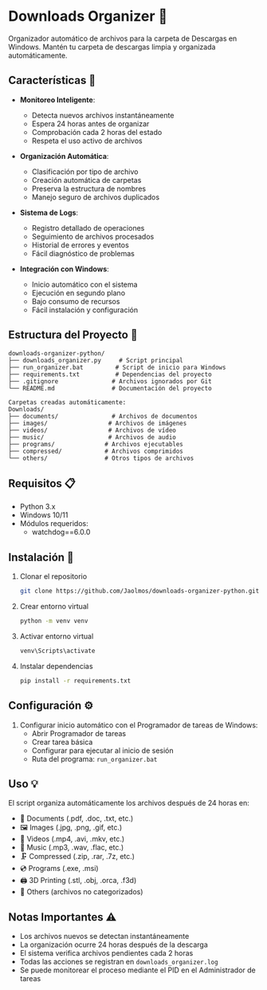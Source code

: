 # Downloads Organizer 📂

Organizador automático de archivos para la carpeta de Descargas en Windows. Mantén tu carpeta de descargas limpia y organizada automáticamente.

## Características 🚀
- **Monitoreo Inteligente**: 
  - Detecta nuevos archivos instantáneamente
  - Espera 24 horas antes de organizar
  - Comprobación cada 2 horas del estado
  - Respeta el uso activo de archivos

- **Organización Automática**:
  - Clasificación por tipo de archivo
  - Creación automática de carpetas
  - Preserva la estructura de nombres
  - Manejo seguro de archivos duplicados

- **Sistema de Logs**:
  - Registro detallado de operaciones
  - Seguimiento de archivos procesados
  - Historial de errores y eventos
  - Fácil diagnóstico de problemas

- **Integración con Windows**:
  - Inicio automático con el sistema
  - Ejecución en segundo plano
  - Bajo consumo de recursos
  - Fácil instalación y configuración

## Estructura del Proyecto 📁
```
downloads-organizer-python/
├── downloads_organizer.py     # Script principal
├── run_organizer.bat         # Script de inicio para Windows
├── requirements.txt          # Dependencias del proyecto
├── .gitignore               # Archivos ignorados por Git
└── README.md                # Documentación del proyecto

Carpetas creadas automáticamente:
Downloads/
├── documents/               # Archivos de documentos
├── images/                 # Archivos de imágenes
├── videos/                 # Archivos de vídeo
├── music/                  # Archivos de audio
├── programs/              # Archivos ejecutables
├── compressed/            # Archivos comprimidos
└── others/                # Otros tipos de archivos
```

## Requisitos 📋
- Python 3.x
- Windows 10/11
- Módulos requeridos:
  - watchdog==6.0.0

## Instalación 🔧
1. Clonar el repositorio
   ```bash
   git clone https://github.com/Jaolmos/downloads-organizer-python.git
   ```

2. Crear entorno virtual
   ```bash
   python -m venv venv
   ```

3. Activar entorno virtual
   ```bash
   venv\Scripts\activate
   ```

4. Instalar dependencias
   ```bash
   pip install -r requirements.txt
   ```

## Configuración ⚙️
1. Configurar inicio automático con el Programador de tareas de Windows:
   - Abrir Programador de tareas
   - Crear tarea básica
   - Configurar para ejecutar al inicio de sesión
   - Ruta del programa: `run_organizer.bat`

## Uso 💡
El script organiza automáticamente los archivos después de 24 horas en:
- 📄 Documents (.pdf, .doc, .txt, etc.)
- 🖼️ Images (.jpg, .png, .gif, etc.)
- 🎥 Videos (.mp4, .avi, .mkv, etc.)
- 🎵 Music (.mp3, .wav, .flac, etc.)
- 🗜️ Compressed (.zip, .rar, .7z, etc.)
- 💿 Programs (.exe, .msi)
- 🖨️ 3D Printing (.stl, .obj, .orca, .f3d)
- 📁 Others (archivos no categorizados)

## Notas Importantes ⚠️
- Los archivos nuevos se detectan instantáneamente
- La organización ocurre 24 horas después de la descarga
- El sistema verifica archivos pendientes cada 2 horas
- Todas las acciones se registran en `downloads_organizer.log`
- Se puede monitorear el proceso mediante el PID en el Administrador de tareas
